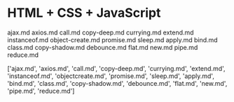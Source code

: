 # HTML + CSS + JavaScript

ajax.md
axios.md
call.md
copy-deep.md
currying.md
extend.md
instanceof.md
object-create.md
promise.md
sleep.md
apply.md
bind.md
class.md
copy-shadow.md
debounce.md
flat.md
new.md
pipe.md
reduce.md

['ajax.md',
'axios.md',
'call.md',
'copy-deep.md',
'currying.md',
'extend.md',
'instanceof.md',
'objectcreate.md',
'promise.md',
'sleep.md',
'apply.md',
'bind.md',
'class.md',
'copy-shadow.md',
'debounce.md',
'flat.md',
'new.md',
'pipe.md',
'reduce.md']